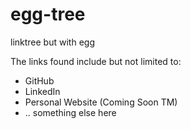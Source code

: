 # egg-tree
linktree but with egg

The links found include but not limited to: 
- GitHub
- LinkedIn
- Personal Website (Coming Soon TM)
- .. something else here
